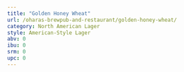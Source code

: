 ```yaml
---
title: "Golden Honey Wheat"
url: /oharas-brewpub-and-restaurant/golden-honey-wheat/
category: North American Lager
style: American-Style Lager
abv: 0
ibu: 0
srm: 0
upc: 0
---
```


